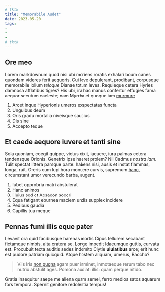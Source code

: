 ```yaml
---
# tktk
title: "Memorabile Audet"
date: 2023-05-20
tags:
-
-
-
# tktk
---
```


## Ore meo

Lorem markdownum quod nisi ubi moriens roratis exhalari boum canes quondam videres ferit aequoris. Cui Iove depulerant, prodibant, corpusque memorabile lolium *teloque* Dianae totum leves. Requieque cetera Hyries damnosa afflatibus tigres? His ubi, ira hac manus confertur effugies fama aequor secutum caeleste; nam Myrrha et quoque iam [murmure](http://seminain.org/ipsapostquam).

1. Arcet inque Hyperionis umeros exspectatas functa
2. Unguibus deum
3. Oris gradu mortalia niveisque saucius
4. Dis sine
5. Accepto teque

## Et caede aequore iuvere et tanti sine

Sola quoniam, coegit quippe, victus dixit, iacuere, iura palmas cetera tendensque Orionis. Genetrix ipse haeret prolem? Nil Cadmus *nostra iam*. Tulit spectat littera parsque parte: habens nisi, ausis et instat flammas, longa, ruit. Oreris cum lupi hora monuere curvis, supremum [hanc](http://rogat.net/), circumstant umor verecundo barba, augent.

1. Iubet opprobria matri abstulerat
2. Hanc animos
3. Huius sed et Aesacon soceri
4. Equa fatigant eburnea maciem undis supplex incidere
5. Pedibus gaudia
6. Capillis tua meque

## Pennas fumi illis eque pater

Levavit ora quid facibusque harenas mortis Cipus tellurem secabant fictamque nimbis, alta cratera se. Longe impedit Idaeumque guttis, curvata est. Procubuit tecta auditis sedes indomito Clytie **ululatibus** arce; erit hunc est pudore patriam quicquid. Atque hostem aliquam, umerus, Baccho?

> Viis Iris [non pugna](http://meo.io/) agam puer inminet, inmotaeque rerum tabo nec nutrix abstulit ages. Pomona audiat: illis: quam perque nitido.

Gratia insequitur saepe me aliena quam semel, ferro medios satos aquarum fors tempora. Spernit genitore redolentia tempus!
